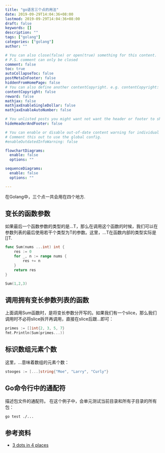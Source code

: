 ```yaml
---
title: "go语言三个点的用法"
date: 2019-09-29T14:04:36+08:00
lastmod: 2019-09-29T14:04:36+08:00
draft: false
keywords: []
description: ""
tags: ["golang"]
categories: ["golang"]
author: ""

# You can also close(false) or open(true) something for this content.
# P.S. comment can only be closed
comment: false
toc: true
autoCollapseToc: false
postMetaInFooter: false
hiddenFromHomePage: false
# You can also define another contentCopyright. e.g. contentCopyright: "This is another copyright."
contentCopyright: false
reward: false
mathjax: false
mathjaxEnableSingleDollar: false
mathjaxEnableAutoNumber: false

# You unlisted posts you might want not want the header or footer to show
hideHeaderAndFooter: false

# You can enable or disable out-of-date content warning for individual post.
# Comment this out to use the global config.
#enableOutdatedInfoWarning: false

flowchartDiagrams:
  enable: false
  options: ""

sequenceDiagrams: 
  enable: false
  options: ""

---
```


在Golang中，三个点一共会用在四个地方.

## 变长的函数参数
如果最后一个函数参数的类型的是...T，那么在调用这个函数的时候，我们可以在参数列表的最后使用若干个类型为T的参数。这里，...T在函数内部的类型实际是[]T.

```go 
func Sum(nums ...int) int {
	res := 0
	for _, n := range nums {
		res += n
	}
	return res
}

Sum(1,2,3) 
```

## 调用拥有变长参数列表的函数
上面调用Sum函数时，是将变长参数分开写的。如果我们有一个slice，那么我们调用时不必将slice拆开再调用，直接在slice后跟...即可： 
```go 
primes := []int{2, 3, 5, 7} 
fmt.Println(Sum(primes...))
```

## 标识数组元素个数
这里，...意味着数组的元素个数： 
```go 
stooges := [...]string{"Moe", "Larry", "Curly"} 
```

## Go命令行中的通配符
描述包文件的通配符。 在这个例子中，会单元测试当前目录和所有子目录的所有包： 
```bash
go test ./...
```



## 参考资料
* [3 dots in 4 places](https://yourbasic.org/golang/three-dots-ellipsis/)
